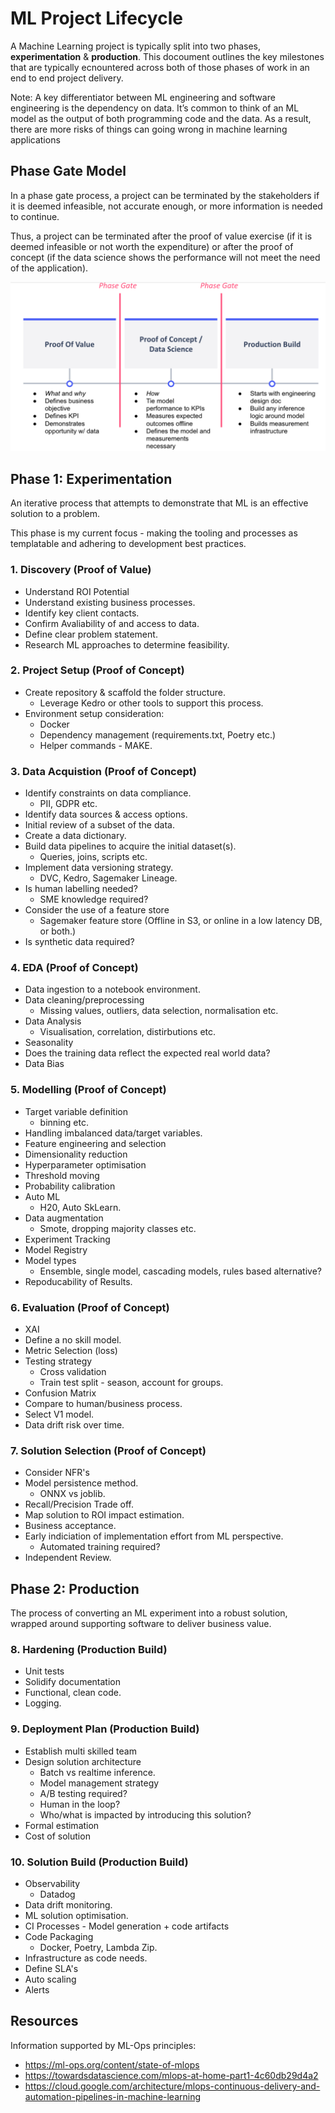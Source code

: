 # ML Project Lifecycle

A Machine Learning project is typically split into two phases, **experimentation** & **production**. This docoument outlines the key milestones that are typically ecnountered across both of those phases of work in an end to end project delivery. 

Note: A key differentiator between ML engineering and software engineering is the dependency on data. It’s common to think of an ML model as the
output of both programming code and the data. As a result, there are more risks of things can going wrong in machine learning applications

## Phase Gate Model

In a phase gate process, a project can be terminated by the stakeholders if it is deemed infeasible, not accurate enough, or more information is needed to continue.

Thus, a project can be terminated after the proof of value exercise (if it is deemed infeasible or not worth the expenditure) or after the proof of
concept (if the data science shows the performance will not meet the need of the application).

![phase gate model](../images/phase-gate-model.png)

## Phase 1: Experimentation

An iterative process that attempts to demonstrate that ML is an effective solution to a problem.

This phase is my current focus - making the tooling and processes as templatable and adhering to development best practices. 

### 1. Discovery (Proof of Value)

- Understand ROI Potential
- Understand existing business processes.
- Identify key client contacts.
- Confirm Avaliability of and access to data.
- Define clear problem statement.
- Research ML approaches to determine feasibility.

### 2. Project Setup (Proof of Concept)

- Create repository & scaffold the folder structure.
    - Leverage Kedro or other tools to support this process.
- Environment setup consideration:
    - Docker
    - Dependency management (requirements.txt, Poetry etc.)
    - Helper commands - MAKE.

### 3. Data Acquistion (Proof of Concept)

- Identify constraints on data compliance.
    - PII, GDPR etc.
- Identify data sources & access options.
- Initial review of a subset of the data.
- Create a data dictionary.
- Build data pipelines to acquire the initial dataset(s).
    - Queries, joins, scripts etc.
- Implement data versioning strategy.
    - DVC, Kedro, Sagemaker Lineage.
- Is human labelling needed?
    - SME knowledge required?
- Consider the use of a feature store
    - Sagemaker feature store (Offline in S3, or online in a low latency DB, or both.)
- Is synthetic data required?


### 4. EDA (Proof of Concept)

- Data ingestion to a notebook environment.
- Data cleaning/preprocessing
    - Missing values, outliers, data selection, normalisation etc.
- Data Analysis
    - Visualisation, correlation, distirbutions etc.
- Seasonality
- Does the training data reflect the expected real world data?
- Data Bias

### 5. Modelling (Proof of Concept)

- Target variable definition
    - binning etc.
- Handling imbalanced data/target variables.
- Feature engineering and selection
- Dimensionality reduction
- Hyperparameter optimisation
- Threshold moving
- Probability calibration
- Auto ML
    - H20, Auto SkLearn.
- Data augmentation
    - Smote, dropping majority classes etc.
- Experiment Tracking
- Model Registry
- Model types
    - Ensemble, single model, cascading models, rules based alternative?
- Repoducability of Results.

### 6. Evaluation (Proof of Concept)

- XAI
- Define a no skill model.
- Metric Selection (loss)
- Testing strategy
    - Cross validation
    - Train test split - season, account for groups.
- Confusion Matrix
- Compare to human/business process.
- Select V1 model.
- Data drift risk over time.

### 7. Solution Selection (Proof of Concept)

- Consider NFR's
- Model persistence method.
    - ONNX vs joblib.
- Recall/Precision Trade off.
- Map solution to ROI impact estimation.
- Business acceptance.
- Early indiciation of implementation effort from ML perspective.
    - Automated training required?
- Independent Review.

## Phase 2: Production

The process of converting an ML experiment into a robust solution, wrapped around supporting software to deliver business value. 

### 8. Hardening (Production Build)

- Unit tests
- Solidify documentation
- Functional, clean code.
- Logging.

### 9. Deployment Plan (Production Build)

- Establish multi skilled team
- Design solution architecture
    - Batch vs realtime inference.  
    - Model management strategy
    - A/B testing required?
    - Human in the loop?
    - Who/what is impacted by introducing this solution?
- Formal estimation
- Cost of solution

### 10. Solution Build (Production Build)

- Observability
    - Datadog
- Data drift monitoring.
- ML solution optimisation.
- CI Processes - Model generation + code artifacts
- Code Packaging
    - Docker, Poetry, Lambda Zip.
- Infrastructure as code needs.
- Define SLA's
- Auto scaling
- Alerts

## Resources

Information supported by ML-Ops principles:
- https://ml-ops.org/content/state-of-mlops
- https://towardsdatascience.com/mlops-at-home-part1-4c60db29d4a2
- https://cloud.google.com/architecture/mlops-continuous-delivery-and-automation-pipelines-in-machine-learning

